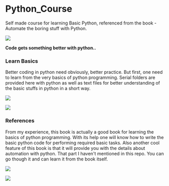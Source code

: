 # Python_Course

Self made course for learning Basic Python, referenced from the book - Automate the boring stuff with Python.

![](http://www.slajobs.com/blog/wp-content/uploads/2018/05/Python-slajobs.jpg)

**Code gets something better with python..**

### Learn Basics

Better coding in python need obviously, better practice. But first, one need to learn from the very basics of python programming.
Serial folders are provided here with python as well as text files for better understanding of the basic stuffs in python in a short way.

![](https://codescracker.com/python/images/python-basic-syntax.jpg)

![](https://t3n9sm.c2.acecdn.net/wp-content/uploads/2016/09/Python.jpg)

### References

From my experience, this book is actually a good book for learning the basics of python programming. With its help one will know
how to write the basic python code for performing required basic tasks. Also another cool feature of this book is that it will
provide you with the details about automation with python. That part I haven't mentioned in this repo. You can go though it and 
can learn it from the book itself.

![](https://i.ytimg.com/vi/tcMaVNm-FWU/maxresdefault.jpg)

![](https://blog.essaycorp.com/wp-content/uploads/2018/03/Python-Programming-Project.png)
